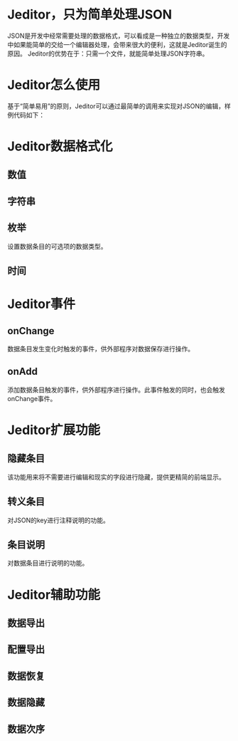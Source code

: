 # Jeditor，只为简单处理JSON
JSON是开发中经常需要处理的数据格式，可以看成是一种独立的数据类型，开发中如果能简单的交给一个编辑器处理，会带来很大的便利，这就是Jeditor诞生的原因。
Jeditor的优势在于：只需一个文件，就能简单处理JSON字符串。

# Jeditor怎么使用
基于“简单易用”的原则，Jeditor可以通过最简单的调用来实现对JSON的编辑，样例代码如下：

# Jeditor数据格式化
## 数值

## 字符串

## 枚举
设置数据条目的可选项的数据类型。

## 时间

# Jeditor事件
## onChange
数据条目发生变化时触发的事件，供外部程序对数据保存进行操作。

## onAdd
添加数据条目触发的事件，供外部程序进行操作。此事件触发的同时，也会触发onChange事件。

# Jeditor扩展功能
## 隐藏条目
该功能用来将不需要进行编辑和现实的字段进行隐藏，提供更精简的前端显示。

## 转义条目
对JSON的key进行注释说明的功能。

## 条目说明
对数据条目进行说明的功能。

# Jeditor辅助功能
## 数据导出
## 配置导出
## 数据恢复
## 数据隐藏
## 数据次序
